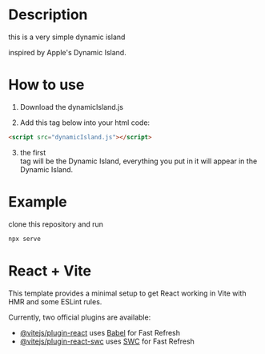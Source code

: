 # Description

this is a very simple dynamic island

inspired by Apple's Dynamic Island.

# How to use

1. Download the dynamicIsland.js

2. Add this tag below into your html code:

```html
<script src="dynamicIsland.js"></script>
```

3. the first <nav> tag will be the Dynamic Island, everything you put in it will appear in the Dynamic Island.

# Example

clone this repository and run 

```sh
npx serve
```

# React + Vite

This template provides a minimal setup to get React working in Vite with HMR and some ESLint rules.

Currently, two official plugins are available:

- [@vitejs/plugin-react](https://github.com/vitejs/vite-plugin-react/blob/main/packages/plugin-react/README.md) uses [Babel](https://babeljs.io/) for Fast Refresh
- [@vitejs/plugin-react-swc](https://github.com/vitejs/vite-plugin-react-swc) uses [SWC](https://swc.rs/) for Fast Refresh
